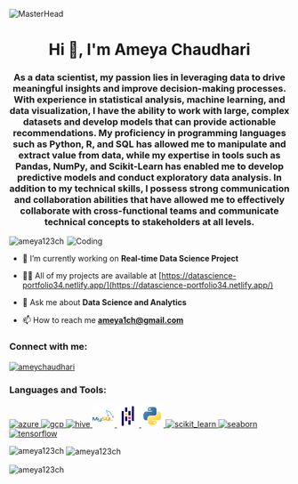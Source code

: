 ![MasterHead](https://images.squarespace-cdn.com/content/v1/6047ca3c6bae4359c8fdca85/1615321348433-U0P7ALKF0CLK5X6EJKT7/Google_Cloud_DataAnalytics-Bannergif.gif?format=2500w)
<h1 align="center">Hi 👋, I'm Ameya Chaudhari</h1>
<h3 align="center">As a data scientist, my passion lies in leveraging data to drive meaningful insights and improve decision-making processes. With experience in statistical analysis, machine learning, and data visualization, I have the ability to work with large, complex datasets and develop models that can provide actionable recommendations.
My proficiency in programming languages such as Python, R, and SQL has allowed me to manipulate and extract value from data, while my expertise in tools such as Pandas, NumPy, and Scikit-Learn has enabled me to develop predictive models and conduct exploratory data analysis.
In addition to my technical skills, I possess strong communication and collaboration abilities that have allowed me to effectively collaborate with cross-functional teams and communicate technical concepts to stakeholders at all levels.</h3>
<img align="right" alt="Coding" width="400" src="https://149695847.v2.pressablecdn.com/wp-content/uploads/2018/12/developer-dribbble.gif">
<p align="left"> <img src="https://komarev.com/ghpvc/?username=ameya123ch&label=Profile%20views&color=0e75b6&style=flat" alt="ameya123ch" /> </p>

- 🔭 I’m currently working on **Real-time Data Science Project**

- 👨‍💻 All of my projects are available at [https://datascience-portfolio34.netlify.app/](https://datascience-portfolio34.netlify.app/)

- 💬 Ask me about **Data Science and Analytics**

- 📫 How to reach me **ameya1ch@gmail.com**

<h3 align="left">Connect with me:</h3>
<p align="left">
<a href="https://linkedin.com/in/ameychaudhari" target="blank"><img align="center" src="https://raw.githubusercontent.com/rahuldkjain/github-profile-readme-generator/master/src/images/icons/Social/linked-in-alt.svg" alt="ameychaudhari" height="30" width="40" /></a>
</p>

<h3 align="left">Languages and Tools:</h3>
<p align="left"> <a href="https://azure.microsoft.com/en-in/" target="_blank" rel="noreferrer"> <img src="https://www.vectorlogo.zone/logos/microsoft_azure/microsoft_azure-icon.svg" alt="azure" width="40" height="40"/> </a> <a href="https://cloud.google.com" target="_blank" rel="noreferrer"> <img src="https://www.vectorlogo.zone/logos/google_cloud/google_cloud-icon.svg" alt="gcp" width="40" height="40"/> </a> <a href="https://hive.apache.org/" target="_blank" rel="noreferrer"> <img src="https://www.vectorlogo.zone/logos/apache_hive/apache_hive-icon.svg" alt="hive" width="40" height="40"/> </a> <a href="https://www.mysql.com/" target="_blank" rel="noreferrer"> <img src="https://raw.githubusercontent.com/devicons/devicon/master/icons/mysql/mysql-original-wordmark.svg" alt="mysql" width="40" height="40"/> </a> <a href="https://pandas.pydata.org/" target="_blank" rel="noreferrer"> <img src="https://raw.githubusercontent.com/devicons/devicon/2ae2a900d2f041da66e950e4d48052658d850630/icons/pandas/pandas-original.svg" alt="pandas" width="40" height="40"/> </a> <a href="https://www.python.org" target="_blank" rel="noreferrer"> <img src="https://raw.githubusercontent.com/devicons/devicon/master/icons/python/python-original.svg" alt="python" width="40" height="40"/> </a> <a href="https://scikit-learn.org/" target="_blank" rel="noreferrer"> <img src="https://upload.wikimedia.org/wikipedia/commons/0/05/Scikit_learn_logo_small.svg" alt="scikit_learn" width="40" height="40"/> </a> <a href="https://seaborn.pydata.org/" target="_blank" rel="noreferrer"> <img src="https://seaborn.pydata.org/_images/logo-mark-lightbg.svg" alt="seaborn" width="40" height="40"/> </a> <a href="https://www.tensorflow.org" target="_blank" rel="noreferrer"> <img src="https://www.vectorlogo.zone/logos/tensorflow/tensorflow-icon.svg" alt="tensorflow" width="40" height="40"/> </a> </p>

<p><img align="left" src="https://github-readme-stats.vercel.app/api/top-langs?username=ameya123ch&show_icons=true&locale=en&layout=compact" alt="ameya123ch" /></p>

<p>&nbsp;<img align="center" src="https://github-readme-stats.vercel.app/api?username=ameya123ch&show_icons=true&locale=en" alt="ameya123ch" /></p>

<p><img align="center" src="https://github-readme-streak-stats.herokuapp.com/?user=ameya123ch&" alt="ameya123ch" /></p>
